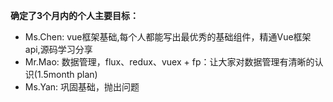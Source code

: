 
**确定了3个月内的个人主要目标：**
  - Ms.Chen: vue框架基础,每个人都能写出最优秀的基础组件，精通Vue框架api,源码学习分享
  - Mr.Mao: 数据管理，flux、redux、vuex + fp：让大家对数据管理有清晰的认识(1.5month plan)
  - Ms.Yan: 巩固基础，抛出问题
